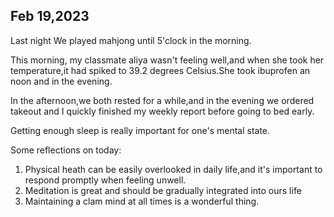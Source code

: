 ## Feb 19,2023
Last night We played mahjong until 5'clock in the morning.

This morning, my classmate aliya wasn't feeling well,and when she took her temperature,it had spiked to 39.2 degrees Celsius.She took ibuprofen an noon and in the evening.

In the afternoon,we both rested for a while,and in the evening we ordered takeout and I quickly finished my weekly report before going to bed early.

Getting enough sleep is really important for one's mental state.

Some reflections on today:
1. Physical heath can be easily overlooked in daily life,and it's important to respond promptly when feeling unwell.
2. Meditation is great and should be gradually integrated into ours life
3. Maintaining a clam mind at all times is a wonderful thing.